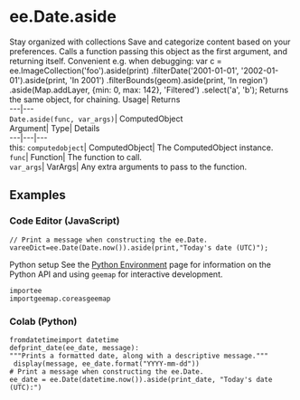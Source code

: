  
#  ee.Date.aside
Stay organized with collections  Save and categorize content based on your preferences. 
Calls a function passing this object as the first argument, and returning itself. Convenient e.g. when debugging: 
var c = ee.ImageCollection('foo').aside(print)
.filterDate('2001-01-01', '2002-01-01').aside(print, 'In 2001')
.filterBounds(geom).aside(print, 'In region')
.aside(Map.addLayer, {min: 0, max: 142}, 'Filtered')
.select('a', 'b');
Returns the same object, for chaining.
Usage| Returns  
---|---  
`Date.aside(func, var_args)`| ComputedObject  
Argument| Type| Details  
---|---|---  
this: `computedobject`| ComputedObject| The ComputedObject instance.  
`func`| Function| The function to call.  
`var_args`| VarArgs| Any extra arguments to pass to the function.  
## Examples
### Code Editor (JavaScript)
```
// Print a message when constructing the ee.Date.
vareeDict=ee.Date(Date.now()).aside(print,"Today's date (UTC)");
```

Python setup
See the [ Python Environment](https://developers.google.com/earth-engine/guides/python_install) page for information on the Python API and using `geemap` for interactive development.
```
importee
importgeemap.coreasgeemap
```

### Colab (Python)
```
fromdatetimeimport datetime
defprint_date(ee_date, message):
"""Prints a formatted date, along with a descriptive message."""
 display(message, ee_date.format("YYYY-mm-dd"))
# Print a message when constructing the ee.Date.
ee_date = ee.Date(datetime.now()).aside(print_date, "Today's date (UTC):")
```


